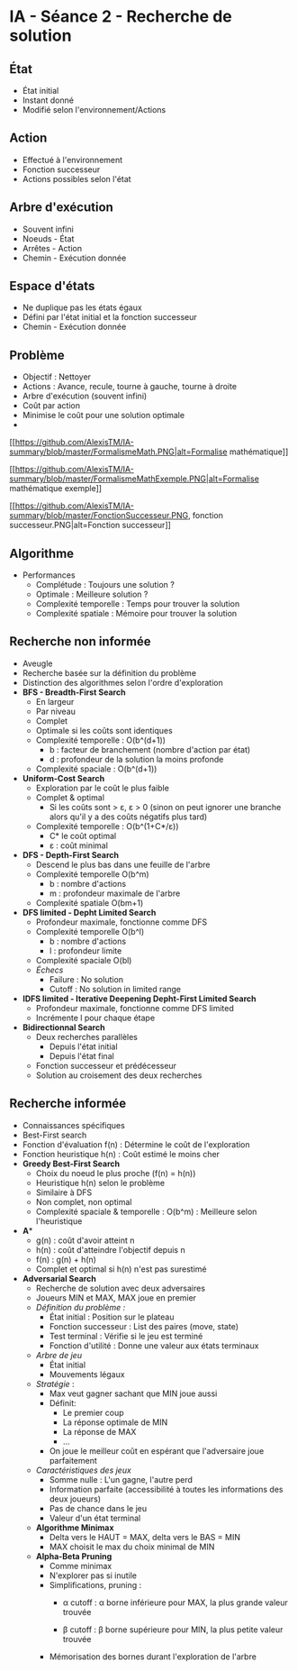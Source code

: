 IA - Séance 2 - Recherche de solution
===============

État
-----------------
- État initial
- Instant donné
- Modifié selon l'environnement/Actions

Action
----------------
- Effectué à l'environnement
- Fonction successeur 
- Actions possibles selon l'état

Arbre d'exécution
----------------
- Souvent infini
- Noeuds - État
- Arrêtes - Action
- Chemin - Exécution donnée

Espace d'états
---------------
- Ne duplique pas les états égaux
- Défini par l'état initial et la fonction successeur
- Chemin - Exécution donnée

Problème 
--------------
- Objectif : Nettoyer 
- Actions : Avance, recule, tourne à gauche, tourne à droite
- Arbre d'exécution (souvent infini)
- Coût par action
- Minimise le coût pour une solution optimale
- 
[[https://github.com/AlexisTM/IA-summary/blob/master/FormalismeMath.PNG|alt=Formalise mathématique]]

[[https://github.com/AlexisTM/IA-summary/blob/master/FormalismeMathExemple.PNG|alt=Formalise mathématique exemple]]

[[https://github.com/AlexisTM/IA-summary/blob/master/FonctionSuccesseur.PNG, fonction successeur.PNG|alt=Fonction successeur]]

Algorithme
------------
- Performances 
  - Complétude : Toujours une solution ?
  - Optimale : Meilleure solution ?
  - Complexité temporelle : Temps pour trouver la solution
  - Complexité spatiale : Mémoire pour trouver la solution

Recherche non informée 
----------------------
- Aveugle
- Recherche basée sur la définition du problème
- Distinction des algorithmes selon l'ordre d'exploration
- **BFS - Breadth-First Search**
  - En largeur
  - Par niveau
  - Complet
  - Optimale si les coûts sont identiques
  - Complexité temporelle : O(b^(d+1))
    - b : facteur de branchement (nombre d'action par état)
    - d : profondeur de la solution la moins profonde
  - Complexité spaciale : O(b^(d+1))
- **Uniform-Cost Search**
  - Exploration par le coût le plus faible
  - Complet & optimal
    - Si les coûts sont > ε,  ε > 0 (sinon on peut ignorer une branche alors qu'il y a des coûts négatifs plus tard)
  - Complexité temporelle : O(b^(1+C*/ε))
    - C* le coût optimal
    - ε : coût minimal
- **DFS - Depth-First Search**
  - Descend le plus bas dans une feuille de l'arbre
  - Complexité temporelle O(b^m)
    - b : nombre d'actions
    - m : profondeur maximale de l'arbre
  - Complexité spatiale O(bm+1) 
- **DFS limited - Depht Limited Search**
  - Profondeur maximale, fonctionne comme DFS
  - Complexité temporelle O(b^l)
    - b : nombre d'actions
    - l : profondeur limite
  - Complexité spaciale O(bl)
  - *Échecs*
    - Failure : No solution
    - Cutoff : No solution in limited range
- **IDFS limited - Iterative Deepening Depht-First Limited Search**
  - Profondeur maximale, fonctionne comme DFS limited
  - Incrémente l pour chaque étape
- **Bidirectionnal Search**
  - Deux recherches parallèles
    - Depuis l'état initial
    - Depuis l'état final
  - Fonction successeur et prédécesseur
  - Solution au croisement des deux recherches

Recherche informée 
----------------------
- Connaissances spécifiques
- Best-First search
- Fonction d'évaluation f(n) : Détermine le coût de l'exploration
- Fonction heuristique h(n) : Coût estimé le moins cher
- **Greedy Best-First Search**
  - Choix du noeud le plus proche (f(n) = h(n))
  - Heuristique h(n) selon le problème
  - Similaire à DFS
  - Non complet, non optimal
  - Complexité spaciale & temporelle : O(b^m) : Meilleure selon l'heuristique
- **A***
  - g(n) : coût d'avoir atteint n
  - h(n) : coût d'atteindre l'objectif depuis n
  - f(n) : g(n) + h(n)
  - Complet et optimal si h(n) n'est pas surestimé
- **Adversarial Search**
  - Recherche de solution avec deux adversaires
  - Joueurs MIN et MAX, MAX joue en premier
  - *Définition du problème :*
    - État initial : Position sur le plateau
    - Fonction successeur : List des paires (move, state)
    - Test terminal : Vérifie si le jeu est terminé
    - Fonction d'utilité : Donne une valeur aux états terminaux
  - *Arbre de jeu*
    - État initial
    - Mouvements légaux
  - *Stratégie* : 
    - Max veut gagner sachant que MIN joue aussi
    - Définit: 
      - Le premier coup
      - La réponse optimale de MIN
      - La réponse de MAX 
      - ...
    - On joue le meilleur coût en espérant que l'adversaire joue parfaitement
  - *Caractéristiques des jeux*
    - Somme nulle : L'un gagne, l'autre perd
    - Information parfaite (accessibilité à toutes les informations des deux joueurs)
    - Pas de chance dans le jeu
    - Valeur d'un état terminal
  - **Algorithme Minimax**
    - Delta vers le HAUT = MAX, delta vers le BAS = MIN
    - MAX choisit le max du choix minimal de MIN
  - **Alpha-Beta Pruning**
    - Comme minimax
    - N'explorer pas si inutile
    - Simplifications, pruning : 
      - α cutoff : α borne inférieure pour MAX, la plus grande valeur trouvée

      - β cutoff : β borne supérieure pour MIN, la plus petite valeur trouvée
    - Mémorisation des bornes durant l'exploration de l'arbre
